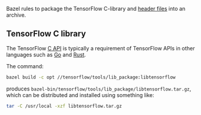Bazel rules to package the TensorFlow C-library and [header
files](https://www.tensorflow.org/code/tensorflow/c/c_api.h)
into an archive.

## TensorFlow C library

The TensorFlow [C
API](https://www.tensorflow.org/code/tensorflow/c/c_api.h)
is typically a requirement of TensorFlow APIs in other languages such as
[Go](https://www.tensorflow.org/code/tensorflow/go)
and [Rust](https://github.com/tensorflow/rust).

The command:

```sh
bazel build -c opt //tensorflow/tools/lib_package:libtensorflow
```

produces `bazel-bin/tensorflow/tools/lib_package/libtensorflow.tar.gz`, which
can be distributed and installed using something like:

```sh
tar -C /usr/local -xzf libtensorflow.tar.gz
```
